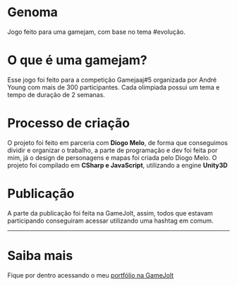 # Genoma
Jogo feito para uma gamejam, com base no tema #evolução. 

# O que é uma gamejam?
 Esse jogo foi feito para a competição Gamejaaj#5 organizada por André Young com mais de 300 participantes. Cada olimpiada possui um tema e tempo de duração de 2 semanas.
 
# Processo de criação
  O projeto foi feito em parceria com **Diogo Melo**, de forma que conseguimos dividir e organizar o trabalho, a parte de programação e dev foi feita por mim, já o design de personagens e mapas foi criada pelo Diogo Melo. O projeto foi compilado em **CSharp e JavaScript**, utilizando a engine **Unity3D**

# Publicação
  A parte da publicação foi feita na GameJolt, assim, todos que estavam participando conseguiram acessar utilizando uma hashtag em comum.
  <hr/>
  
# Saiba mais
  Fique por dentro acessando o meu <a target="_blank" rel="noopener noreferrer" href="https://wonderfulcaco.gamejolt.io">portfólio na GameJolt</a>
